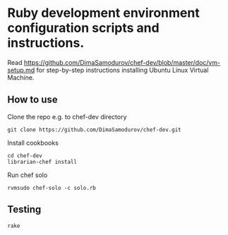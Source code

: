 # Ruby development environment configuration scripts and instructions.

Read https://github.com/DimaSamodurov/chef-dev/blob/master/doc/vm-setup.md
for step-by-step instructions installing Ubuntu Linux Virtual Machine.

## How to use

Clone the repo e.g. to chef-dev directory

    git clone https://github.com/DimaSamodurov/chef-dev.git

Install cookbooks

    cd chef-dev
    librarian-chef install

Run chef solo

    rvmsudo chef-solo -c solo.rb


## Testing


    rake


